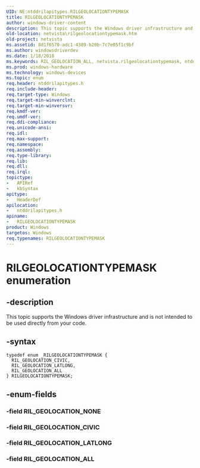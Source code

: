 ```yaml
---
UID: NE:ntddrilapitypes.RILGEOLOCATIONTYPEMASK
title: RILGEOLOCATIONTYPEMASK
author: windows-driver-content
description: This topic supports the Windows driver infrastructure and is not intended to be used directly from your code.
old-location: netvista\rilgeolocationtypemask.htm
old-project: netvista
ms.assetid: 8d1f6570-adc1-4389-b20b-7c7e05f1c9bf
ms.author: windowsdriverdev
ms.date: 1/18/2018
ms.keywords: RIL_GEOLOCATION_ALL, netvista.rilgeolocationtypemask, ntddrilapitypes/RIL_GEOLOCATION_ALL, ntddrilapitypes/RIL_GEOLOCATION_CIVIC, RILGEOLOCATIONTYPEMASK enumeration [Network Drivers Starting with Windows Vista], ntddrilapitypes/RILGEOLOCATIONTYPEMASK, RIL_GEOLOCATION_CIVIC, RILGEOLOCATIONTYPEMASK, RIL_GEOLOCATION_LATLONG, ntddrilapitypes/RIL_GEOLOCATION_LATLONG
ms.prod: windows-hardware
ms.technology: windows-devices
ms.topic: enum
req.header: ntddrilapitypes.h
req.include-header: 
req.target-type: Windows
req.target-min-winverclnt: 
req.target-min-winversvr: 
req.kmdf-ver: 
req.umdf-ver: 
req.ddi-compliance: 
req.unicode-ansi: 
req.idl: 
req.max-support: 
req.namespace: 
req.assembly: 
req.type-library: 
req.lib: 
req.dll: 
req.irql: 
topictype: 
-	APIRef
-	kbSyntax
apitype: 
-	HeaderDef
apilocation: 
-	ntddrilapitypes.h
apiname: 
-	RILGEOLOCATIONTYPEMASK
product: Windows
targetos: Windows
req.typenames: RILGEOLOCATIONTYPEMASK
---
```


# RILGEOLOCATIONTYPEMASK enumeration


## -description


This topic supports the Windows driver infrastructure and is not intended to be used directly from your code.


## -syntax


````
typedef enum _RILGEOLOCATIONTYPEMASK { 
  RIL_GEOLOCATION_CIVIC,
  RIL_GEOLOCATION_LATLONG,
  RIL_GEOLOCATION_ALL
} RILGEOLOCATIONTYPEMASK;
````


## -enum-fields




### -field RIL_GEOLOCATION_NONE



### -field RIL_GEOLOCATION_CIVIC



### -field RIL_GEOLOCATION_LATLONG



### -field RIL_GEOLOCATION_ALL


